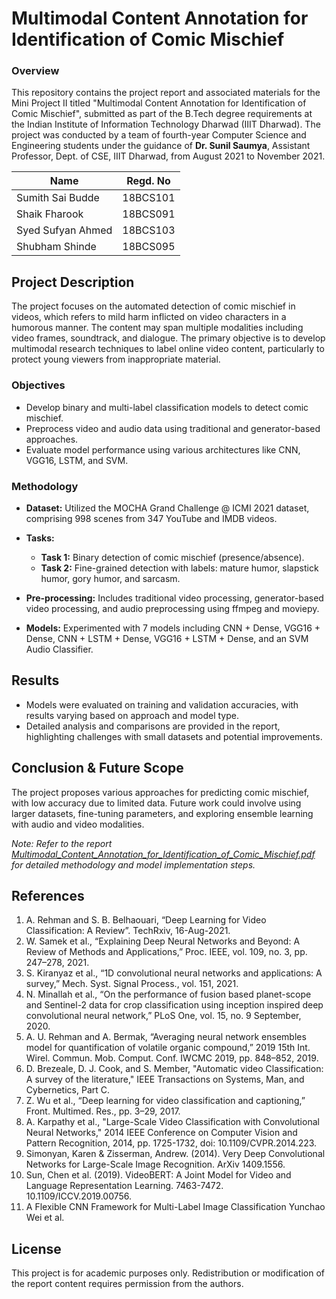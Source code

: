 # Multimodal Content Annotation for Identification of Comic Mischief

### Overview

This repository contains the project report and associated materials for the Mini Project II titled "Multimodal Content Annotation for Identification of Comic Mischief", submitted as part of the B.Tech degree requirements at the Indian Institute of Information Technology Dharwad (IIIT Dharwad). The project was conducted by a team of fourth-year Computer Science and Engineering students under the guidance of **Dr. Sunil Saumya**, Assistant Professor, Dept. of CSE, IIIT Dharwad, from August 2021 to November 2021.


|Name|Regd. No|
|-|-|
|Sumith Sai Budde| 18BCS101|
|Shaik Fharook| 18BCS091|
|Syed Sufyan Ahmed| 18BCS103|
|Shubham Shinde| 18BCS095|


## Project Description

The project focuses on the automated detection of comic mischief in videos, which refers to mild harm inflicted on video characters in a humorous manner. The content may span multiple modalities including video frames, soundtrack, and dialogue. The primary objective is to develop multimodal research techniques to label online video content, particularly to protect young viewers from inappropriate material.


### Objectives

- Develop binary and multi-label classification models to detect comic mischief.
- Preprocess video and audio data using traditional and generator-based approaches.
- Evaluate model performance using various architectures like CNN, VGG16, LSTM, and SVM.


### Methodology
- **Dataset:** Utilized the MOCHA Grand Challenge @ ICMI 2021 dataset, comprising 998 scenes from 347 YouTube and IMDB videos.

- **Tasks:**
    - **Task 1:** Binary detection of comic mischief (presence/absence).
    - **Task 2:** Fine-grained detection with labels: mature humor, slapstick humor, gory humor, and sarcasm.

- **Pre-processing:** Includes traditional video processing, generator-based video processing, and audio preprocessing using ffmpeg and moviepy.
- **Models:** Experimented with 7 models including CNN + Dense, VGG16 + Dense, CNN + LSTM + Dense, VGG16 + LSTM + Dense, and an SVM Audio Classifier.


## Results
- Models were evaluated on training and validation accuracies, with results varying based on approach and model type.
- Detailed analysis and comparisons are provided in the report, highlighting challenges with small datasets and potential improvements.


## Conclusion & Future Scope

The project proposes various approaches for predicting comic mischief, with low accuracy due to limited data. Future work could involve using larger datasets, fine-tuning parameters, and exploring ensemble learning with audio and video modalities.


_Note: Refer to the report [Multimodal_Content_Annotation_for_Identification_of_Comic_Mischief.pdf](https://github.com/fharookshaik/mp2_iiitdwd/blob/master/Multimodal_Content_Annotation_for_Identification_of_Comic_Mischief.pdf) for detailed methodology and model implementation steps._


## References
1. A. Rehman and S. B. Belhaouari, “Deep Learning for Video Classification: A Review”. TechRxiv, 16-Aug-2021.
2. W. Samek et al., “Explaining Deep Neural Networks and Beyond: A Review of Methods and Applications,” Proc. IEEE, vol. 109, no. 3, pp. 247–278, 2021.
3. S. Kiranyaz et al., “1D convolutional neural networks and applications: A survey,” Mech. Syst. Signal Process., vol. 151, 2021.
4. N. Minallah et al., “On the performance of fusion based planet-scope and Sentinel-2 data for crop classification using inception inspired deep convolutional neural network,” PLoS One, vol. 15, no. 9 September, 2020.
5. A. U. Rehman and A. Bermak, “Averaging neural network ensembles model for quantification of volatile organic compound,” 2019 15th Int. Wirel. Commun. Mob. Comput. Conf. IWCMC 2019, pp. 848–852, 2019.
6. D. Brezeale, D. J. Cook, and S. Member, "Automatic video Classification: A survey of the literature," IEEE Transactions on Systems, Man, and Cybernetics, Part C.
7. Z. Wu et al., “Deep learning for video classification and captioning,” Front. Multimed. Res., pp. 3–29, 2017.
8. A. Karpathy et al., "Large-Scale Video Classification with Convolutional Neural Networks," 2014 IEEE Conference on Computer Vision and Pattern Recognition, 2014, pp. 1725-1732, doi: 10.1109/CVPR.2014.223.
9. Simonyan, Karen & Zisserman, Andrew. (2014). Very Deep Convolutional Networks for Large-Scale Image Recognition. ArXiv 1409.1556.
10. Sun, Chen et al. (2019). VideoBERT: A Joint Model for Video and Language Representation Learning. 7463-7472. 10.1109/ICCV.2019.00756.
11. A Flexible CNN Framework for Multi-Label Image Classification Yunchao Wei et al.

## License

This project is for academic purposes only. Redistribution or modification of the report content requires permission from the authors.

